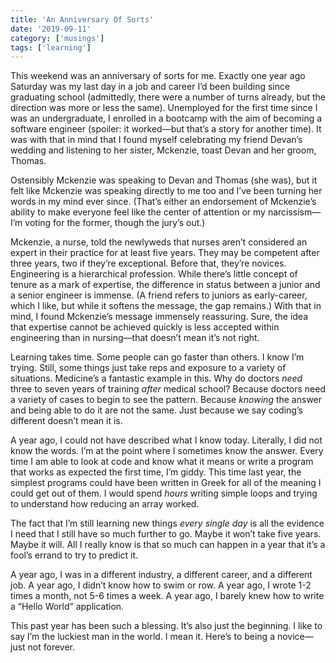```yaml
---
title: 'An Anniversary Of Sorts'
date: '2019-09-11'
category: ['musings']
tags: ['learning']
---
```

This weekend was an anniversary of sorts for me. Exactly one year ago Saturday was my last day in a job and career I’d been building since graduating school (admittedly, there were a number of turns already, but the direction was more or less the same). Unemployed for the first time since I was an undergraduate, I enrolled in a bootcamp with the aim of becoming a software engineer (spoiler: it worked—but that’s a story for another time). It was with that in mind that I found myself celebrating my friend Devan’s wedding and listening to her sister, Mckenzie, toast Devan and her groom, Thomas. 

Ostensibly Mckenzie was speaking to Devan and Thomas (she was), but it felt like Mckenzie was speaking directly to me too and I’ve been turning her words in my mind ever since. (That’s either an endorsement of Mckenzie’s ability to make everyone feel like the center of attention or my narcissism—I’m voting for the former, though the jury’s out.) 

Mckenzie, a nurse, told the newlyweds that nurses aren’t considered an expert in their practice for at least five years. They may be competent after three years, two if they’re exceptional. Before that, they’re novices. Engineering is a hierarchical profession. While there’s little concept of tenure as a mark of expertise, the difference in status between a junior and a senior engineer is immense. (A friend refers to juniors as early-career, which I like, but while it softens the message, the gap remains.) With that in mind, I found Mckenzie’s message immensely reassuring. Sure, the idea that expertise cannot be achieved quickly is less accepted within engineering than in nursing—that doesn’t mean it’s not right.

Learning takes time. Some people can go faster than others. I know I’m trying. Still, some things just take reps and exposure to a variety of situations. Medicine’s a fantastic example in this. Why do doctors _need_ three to seven years of training _after_ medical school? Because doctors need a variety of cases to begin to see the pattern. Because _knowing_ the answer and being able to do it are not the same. Just because we say coding’s different doesn’t mean it is.

A year ago, I could not have described what I know today. Literally, I did not know the words. I’m at the point where I sometimes know the answer. Every time I am able to look at code and know what it means or write a program that works as expected the first time, I’m giddy. This time last year, the simplest programs could have been written in Greek for all of the meaning I could get out of them. I would spend _hours_ writing simple loops and trying to understand how reducing an array worked. 

The fact that I’m still learning new things _every single day_ is all the evidence I need that I still have so much further to go. Maybe it won’t take five years. Maybe it will. All I really know is that so much can happen in a year that it’s a fool’s errand to try to predict it. 

A year ago, I was in a different industry, a different career, and a different job. 
A year ago, I didn’t know how to swim or row.
A year ago, I wrote 1-2 times a month, not 5-6 times a week.
A year ago, I barely knew how to write a “Hello World” application.

This past year has been such a blessing. It’s also just the beginning. I like to say I’m the luckiest man in the world. I mean it. Here’s to being a novice—just not forever.
